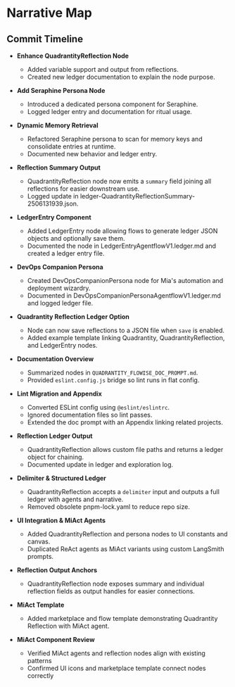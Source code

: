 # Narrative Map

## Commit Timeline

- **Enhance QuadrantityReflection Node**
    - Added variable support and output from reflections.
    - Created new ledger documentation to explain the node purpose.
- **Add Seraphine Persona Node**
    - Introduced a dedicated persona component for Seraphine.
    - Logged ledger entry and documentation for ritual usage.
- **Dynamic Memory Retrieval**
    - Refactored Seraphine persona to scan for memory keys and consolidate entries at runtime.
    - Documented new behavior and ledger entry.
- **Reflection Summary Output**
    - QuadrantityReflection node now emits a `summary` field joining all reflections for easier downstream use.
    - Logged update in ledger-QuadrantityReflectionSummary-2506131939.json.
- **LedgerEntry Component**

    - Added LedgerEntry node allowing flows to generate ledger JSON objects and optionally save them.
    - Documented the node in LedgerEntryAgentflowV1.ledger.md and created a ledger entry file.

- **DevOps Companion Persona**
    - Created DevOpsCompanionPersona node for Mia's automation and deployment wizardry.
    - Documented in DevOpsCompanionPersonaAgentflowV1.ledger.md and logged ledger file.
- **Quadrantity Reflection Ledger Option**
    - Node can now save reflections to a JSON file when `save` is enabled.
    - Added example template linking Quadrantity, QuadrantityReflection, and LedgerEntry nodes.
- **Documentation Overview**
    - Summarized nodes in `QUADRANTITY_FLOWISE_DOC_PROMPT.md`.
    - Provided `eslint.config.js` bridge so lint runs in flat config.
- **Lint Migration and Appendix**
    - Converted ESLint config using `@eslint/eslintrc`.
    - Ignored documentation files so lint passes.
    - Extended the doc prompt with an Appendix linking related projects.
- **Reflection Ledger Output**
    - QuadrantityReflection allows custom file paths and returns a ledger object for chaining.
    - Documented update in ledger and exploration log.
- **Delimiter & Structured Ledger**
    - QuadrantityReflection accepts a `delimiter` input and outputs a full ledger with agents and narrative.
    - Removed obsolete pnpm-lock.yaml to reduce repo size.
- **UI Integration & MiAct Agents**
    - Added QuadrantityReflection and persona nodes to UI constants and canvas.
    - Duplicated ReAct agents as MiAct variants using custom LangSmith prompts.
- **Reflection Output Anchors**
    - QuadrantityReflection node exposes summary and individual reflection fields as output handles for easier connections.

- **MiAct Template**
    - Added marketplace and flow template demonstrating Quadrantity Reflection with MiAct agent.
- **MiAct Component Review**
    - Verified MiAct agents and reflection nodes align with existing patterns
    - Confirmed UI icons and marketplace template connect nodes correctly
